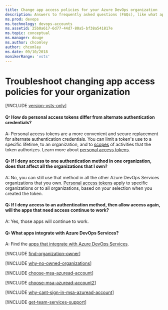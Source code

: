 ```yaml
---
title: Change app access policies for your Azure DevOps organization
description: Answers to frequently asked questions (FAQs), like what apps integrate with Azure DevOps Services and how personal access tokens differ from alternate authentication credentials.
ms.prod: devops
ms.technology: devops-accounts
ms.assetid: 25b0a617-6d77-44d7-80a5-bf38a541817e
ms.topic: conceptual
ms.manager: douge
ms.author: chcomley
author: chcomley
ms.date: 09/10/2018
monikerRange: 'vsts'
---
```


# Troubleshoot changing app access policies for your organization

[!INCLUDE [version-vsts-only](../../_shared/version-vsts-only.md)]

<a name="Oauth"></a>

#### Q: How do personal access tokens differ from alternate authentication credentials?

A:  Personal access tokens are a more convenient and secure replacement for alternate authentication credentials. You can limit a token's use to a specific lifetime, to an organization, and to [scopes](/azure/devops/integrate/) of activities that the token authorizes. Learn more about [personal access tokens](use-personal-access-tokens-to-authenticate.md).

#### Q: If I deny access to one authentication method in one organization, does that affect all the organizations that I own?

A:  No, you can still use that method in all the other Azure DevOps Services organizations that you own. [Personal access tokens](use-personal-access-tokens-to-authenticate.md) apply to specific organizations or to all organizations, based on your selection when you created the token.

#### Q:  If I deny access to an authentication method, then allow access again, will the apps that need access continue to work?

A:  Yes, those apps will continue to work.

#### Q:  What apps integrate with Azure DevOps Services?

A:  Find the [apps that integrate with Azure DevOps Services](https://marketplace.visualstudio.com/azuredevops).

<a name="find-owner"></a>

[!INCLUDE [find-organization-owner](../../_shared/qa-find-organization-owner.md)]

[!INCLUDE [why-no-owned-organizations](../../_shared/qa-why-no-owned-organizations.md)]

<a name="ChooseOrgAcctMSAcct"></a>

[!INCLUDE [choose-msa-azuread-account](../../_shared/qa-choose-msa-azuread-account.md)]

[!INCLUDE [choose-msa-azuread-account2](../../_shared/qa-choose-msa-azuread-account2.md)]

[!INCLUDE [why-cant-sign-in-msa-azuread-account](../../_shared/qa-why-cant-sign-in-msa-azuread-account.md)]

<a name="get-support"></a>

[!INCLUDE [get-team-services-support](../../_shared/qa-get-vsts-support.md)]
